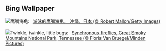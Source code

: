 ## Bing Wallpaper
![](https://www.bing.com/th?id=OHR.HawksbillTurtle_ZH-CN0562063994_UHD.jpg&w=1000)鹰嘴海龟:&nbsp;&ensp;[游泳的鹰嘴海龟， 冲绳，日本 (© Robert Mallon/Getty Images)](https://www.bing.com/th?id=OHR.HawksbillTurtle_ZH-CN0562063994_UHD.jpg)
<br><br/>
![](https://www.bing.com/th?id=OHR.SmokyFireflies_EN-US8809086301_UHD.jpg&w=1000)Twinkle, twinkle, little bugs:&nbsp;&ensp;[Synchronous fireflies, Great Smoky Mountains National Park, Tennessee (© Floris Van Bruegel/Minden Pictures)](https://www.bing.com/th?id=OHR.SmokyFireflies_EN-US8809086301_UHD.jpg)
<br><br/>
